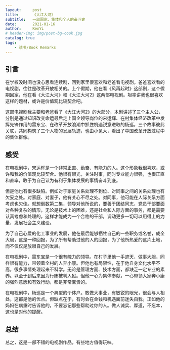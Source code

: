 ```yaml
---
layout:     post
title:      《大江大河》
subtitle:   一部国家、集体和个人的奋斗史
date:       2021-01-16
author:     RenYi
# header-img: img/post-bg-cook.jpg
catalog: true
tags:
    - 读书/Book Remarks
---
```


## 引言

在学校没时间也没心思看连续剧，回到家里很喜欢和老爸看电视剧。爸爸喜欢看的电视剧，往往是改革开放相关的。上个假期，他在看《风再起时》这部剧，这个假期回家，他在看《大江大河》和《大江大河2》这两部电视剧。坦率讲我也很喜欢这样的题材，或许是价值观比较契合吧。

这部电视剧我主要和老爸看了《大江大河2》的大部分，本剧讲述了三个主人公，分别是通过知识改变命运最后走上国企领导岗位的宋运辉、在村集体经济改革中发挥先锋作用的雷东宝、在改革开放浪潮中抓住机遇锐意进取的杨巡，三个故事彼此关联，共同构筑了三个人物的发展轨迹，也由小见大，看出了中国改革开放过程中的集体群像。

## 感受

在电视剧中，宋运辉是一个非常正直、勤奋、有能力的人。这个形象我很喜欢，或许和我的价值观比较契合。他很有眼光，关注时事，同时专业能力很强，也很正直和直率，敢于为自己认为有利于集体发展的事情奋斗到底。

但是他也有很多缺陷。例如对于家庭关系处理不到位、对同事之间的关系处理也有欠妥之处。对家庭、对妻子，他有关心不尽之处。对同事，他可能在人际关系方面考虑也欠佳。就想倒数第二集，领导对他所说的，要善于团结同志，党员干部要面对各种复杂的情形，无论是技术上的困难，还是社会和人际方面的事务，都是需要认真考虑和处理的，这样才能成为一个合格的干部，调动更多一切可以用得上的力量，发展社会主义建设。

为了自己心爱的化工事业的发展，他在最后能够牺牲自己的一些职务或名誉，成全大局，这是一种回报，为了所有帮助过他的人的回报，为了他所热爱的这片土地，而不仅仅是放眼自己的发展。



在电视剧中，雷东宝是一个很有魄力的领导。在村子里他一手遮天，做事大胆，同样很有能力，带领着全村的人奔小康。但他也有局限性，在于他自身文化水平不高，很多事情处理起来不科学。无论是管理方面、技术方面，都缺乏一定专业的素养。以至于到后来因为行贿被判入狱。但他一心为集体奉献，一心带领大家奔小康的强烈意愿和有效行动，都是非常宝贵的。



在电视剧中，杨巡是一个典型的个体户。敢做大事业，有敏锐的眼光，很会与人相处，这都是他的优点。但缺点在于，有时会在金钱和机遇面前迷失自我。正如他的妈妈在病重时告诉他的，不要忘记那些帮助过你的人。做人诚实、厚道，不忘本，这也是对他的提醒。



## 总结

总之，这是一部不错的电视剧作品，有些地方值得玩味。